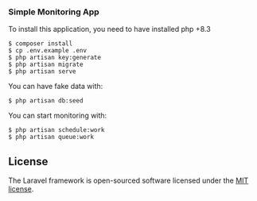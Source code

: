### Simple Monitoring App

To install this application, you need to have installed php +8.3

```
$ composer install
$ cp .env.example .env
$ php artisan key:generate
$ php artisan migrate
$ php artisan serve
```

You can have fake data with:
```
$ php artisan db:seed
```

You can start monitoring with:
```
$ php artisan schedule:work
$ php artisan queue:work
```


## License

The Laravel framework is open-sourced software licensed under the [MIT license](https://opensource.org/licenses/MIT).
